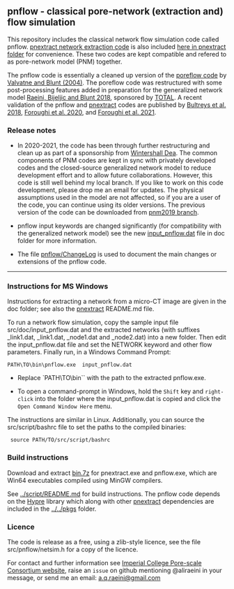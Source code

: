 ﻿##  pnflow - classical pore-network (extraction and) flow simulation

This repository includes the classical network flow simulation code called pnflow.
[pnextract network extraction code](https://github.com/aliraeini/pnextract) is also
included [here in pnextract folder](src/pnm/pnextract) for convenience. These two
codes are kept compatible and refered to as pore-network model (PNM) together.

The pnflow code is essentially a cleaned up version of the [poreflow code] by
[Valvatne and Blunt (2004)].  The poreflow code was restructured with some
post-processing features added in preparation for the generalized network
model [Raeini, Bijeljic and Blunt 2018], sponsored by [TOTAL].
A recent validation of the pnflow and [pnextract] codes are published by [Bultreys et al. 2018], [Foroughi et al. 2020], and [Foroughi et al. 2021].


### Release notes

- In 2020-2021, the code has been through further restructuring and clean up as part of a sponsorship from [Wintershall Dea].
The common components of PNM codes are kept in sync with privately developed codes and the closed-source generalized network model to reduce development effort and to allow future collaborations.
However, this code is still well behind my local branch. If you like to work on this code development, please drop me an email for updates.
The physical assumptions used in the model are not affected, so if you are a user of the code, you can continue using its older versions.  The previous version of the code can be downloaded from [pnm2019 branch](https://github.com/aliraeini/pnflow/tree/pnm2019).

- pnflow input keywords are changed significantly (for compatibility with the generalized network model) see the new [input_pnflow.dat](https://github.com/aliraeini/pnflow/blob/master/doc/input_pnflow.dat) file in doc folder for more information.

* The file [pnflow/ChangeLog](pnflow/ChangeLog) is used to document the main changes or extensions of the pnflow code.

----------------------------------------

### Instructions for MS Windows

Instructions for extracting a network from a micro-CT image are given in
the doc folder; see also the [pnextract] README.md file.

To run a network flow simulation, copy the sample input file src/doc/input_pnflow.dat
and the extracted networks (with suffixes  _link1.dat, _link1.dat, _node1.dat and
_node2.dat) into a new folder.  Then edit the input_pnflow.dat file and set the NETWORK
keyword and other flow parameters. Finally run, in a Windows Command Prompt:

    PATH\TO\bin\pnflow.exe  input_pnflow.dat

* Replace `PATH\TO\bin\`` with the path to the extracted pnflow.exe.

* To open a command-prompt in Windows, hold the `Shift` key and `right-click`
  into the folder where the input_pnflow.dat is copied and click the `Open Command Window Here` menu.


The instructions are similar in Linux. Additionally, you can source the src/script/bashrc file to set the paths to the compiled binaries:

     source PATH/TO/src/script/bashrc

###  Build instructions

Download and extract [bin.7z](../../bin.7z) for pnextract.exe and pnflow.exe,
which are Win64 executables compiled using MinGW compilers.

See [../script/README.md](../script/README.md) for build instructions.
The pnflow code depends on the [Hypre] library which along with other [pnextract] dependencies are included in
the [../../pkgs](pkgs) folder.


###  Licence

The code is release as a free, using a zlib-style licence, see the file
src/pnflow/netsim.h for a copy of the licence.

For contact and further information see [Imperial College Pore-scale Consortium website],
raise an `issue` on github mentioning @aliraeini in your message,
or send me an email:   a.q.raeini@gmail.com




[Imperial College Pore-scale Consortium website]: https://www.imperial.ac.uk/earth-science/research/research-groups/pore-scale-modelling
[poreflow code]: https://www.imperial.ac.uk/earth-science/research/research-groups/pore-scale-modelling/software/two-phase-network-modelling-code
[Valvatne and Blunt (2004)]:  https://doi.org/10.1029/2003WR002627
[Bultreys et al. 2018]: https://doi.org/10.1103/PhysRevE.97.053104
[Raeini, Bijeljic and Blunt 2018]: https://doi.org/10.1103/PhysRevE.97.023308
[Foroughi et al. 2020]: http://10.1103/PhysRevE.102.023302
[Foroughi et al. 2021]: https://doi.org/10.1007/s11242-021-01609-y
[Hypre]: https://github.com/LLNL/hypre
[TOTAL]: https://www.total.com
[pnextract]:  src/pnm/pnextract
[bu20190607]:  https://github.com/aliraeini/pnflow/tree/bu20190607
[Wintershall Dea]: https://wintershalldea.com
